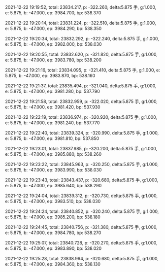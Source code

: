 2021-12-22 19:19:52, total: 23834.217, p: -322.260, delta:5.875 手, g:1.000, e: 5.875, b: -47.000, ep: 3984.700, bp: 538.370

2021-12-22 19:20:14, total: 23831.224, p: -322.510, delta:5.875 手, g:1.000, e: 5.875, b: -47.000, ep: 3984.290, bp: 538.350

2021-12-22 19:20:34, total: 23832.292, p: -322.240, delta:5.875 手, g:1.000, e: 5.875, b: -47.000, ep: 3982.000, bp: 538.030

2021-12-22 19:20:55, total: 23832.620, p: -321.820, delta:5.875 手, g:1.000, e: 5.875, b: -47.000, ep: 3983.780, bp: 538.200

2021-12-22 19:21:16, total: 23834.095, p: -321.410, delta:5.875 手, g:1.000, e: 5.875, b: -47.000, ep: 3983.870, bp: 538.160

2021-12-22 19:21:37, total: 23835.494, p: -321.040, delta:5.875 手, g:1.000, e: 5.875, b: -47.000, ep: 3981.280, bp: 537.790

2021-12-22 19:21:58, total: 23832.959, p: -322.020, delta:5.875 手, g:1.000, e: 5.875, b: -47.000, ep: 3981.420, bp: 537.930

2021-12-22 19:22:19, total: 23836.974, p: -320.920, delta:5.875 手, g:1.000, e: 5.875, b: -47.000, ep: 3981.240, bp: 537.770

2021-12-22 19:22:40, total: 23839.324, p: -320.990, delta:5.875 手, g:1.000, e: 5.875, b: -47.000, ep: 3981.810, bp: 537.850

2021-12-22 19:23:01, total: 23837.985, p: -320.200, delta:5.875 手, g:1.000, e: 5.875, b: -47.000, ep: 3985.880, bp: 538.260

2021-12-22 19:23:22, total: 23845.963, p: -320.250, delta:5.875 手, g:1.000, e: 5.875, b: -47.000, ep: 3983.990, bp: 538.030

2021-12-22 19:23:43, total: 23843.437, p: -320.680, delta:5.875 手, g:1.000, e: 5.875, b: -47.000, ep: 3985.640, bp: 538.290

2021-12-22 19:24:04, total: 23839.312, p: -320.730, delta:5.875 手, g:1.000, e: 5.875, b: -47.000, ep: 3983.510, bp: 538.030

2021-12-22 19:24:24, total: 23840.852, p: -320.240, delta:5.875 手, g:1.000, e: 5.875, b: -47.000, ep: 3985.200, bp: 538.180

2021-12-22 19:24:45, total: 23840.756, p: -321.380, delta:5.875 手, g:1.000, e: 5.875, b: -47.000, ep: 3984.780, bp: 538.270

2021-12-22 19:25:07, total: 23840.728, p: -320.270, delta:5.875 手, g:1.000, e: 5.875, b: -47.000, ep: 3983.890, bp: 538.020

2021-12-22 19:25:28, total: 23838.964, p: -320.680, delta:5.875 手, g:1.000, e: 5.875, b: -47.000, ep: 3984.360, bp: 538.130